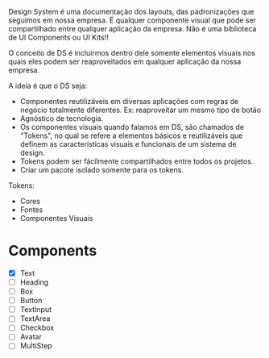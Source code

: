 Design System é uma documentação dos layouts, das padronizações que seguimos em nossa empresa.
É qualquer componente visual que pode ser compartilhado entre qualquer aplicação da empresa.
Não é uma biblioteca de UI Components ou UI Kits!!

O conceito de DS é incluirmos dentro dele somente elementos visuais nos quais eles podem ser reaproveitados em qualquer aplicação da nossa empresa.

A ideia é que o DS seja:

- Componentes reutilizáveis em diversas aplicações com regras de negócio totalmente diferentes. Ex: reaproveitar um mesmo tipo de botão
- Agnóstico de tecnologia.
- Os componentes visuais quando falamos em DS, são chamados de "Tokens", no qual se refere a elementos básicos e reutilizáveis que definem as características visuais e funcionais de um sistema de design.
- Tokens podem ser fácilmente compartilhados entre todos os projetos.
- Criar um pacote isolado somente para os tokens.

Tokens:

- Cores
- Fontes
- Componentes Visuais

# Components

- [x] Text
- [ ] Heading
- [ ] Box
- [ ] Button
- [ ] TextInput
- [ ] TextArea
- [ ] Checkbox
- [ ] Avatar
- [ ] MultiStep
